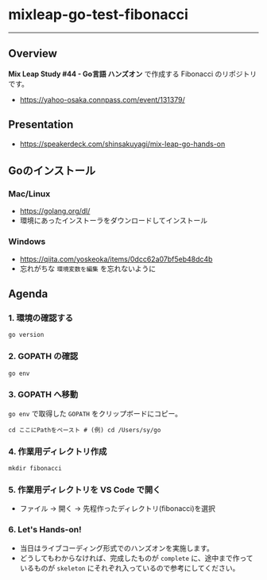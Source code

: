 # mixleap-go-test-fibonacci

---

## Overview

**Mix Leap Study #44 - Go言語 ハンズオン** で作成する Fibonacci のリポジトリです。

* https://yahoo-osaka.connpass.com/event/131379/

## Presentation

* https://speakerdeck.com/shinsakuyagi/mix-leap-go-hands-on

## Goのインストール

### Mac/Linux

* https://golang.org/dl/
* 環境にあったインストーラをダウンロードしてインストール

### Windows

* https://qiita.com/yoskeoka/items/0dcc62a07bf5eb48dc4b
* 忘れがちな `環境変数を編集` を忘れないように

## Agenda

### 1. 環境の確認する

```
go version
```

### 2. GOPATH の確認

```
go env
```

### 3. GOPATH へ移動

`go env` で取得した `GOPATH` をクリップボードにコピー。

```
cd ここにPathをペースト # (例) cd /Users/sy/go
```

### 4. 作業用ディレクトリ作成

```
mkdir fibonacci
```

### 5. 作業用ディレクトリを VS Code で開く

* ファイル -> 開く -> 先程作ったディレクトリ(fibonacci)を選択

### 6. Let's Hands-on!

* 当日はライブコーディング形式でのハンズオンを実施します。
* どうしてもわからなければ、完成したものが `complete` に、途中まで作っているものが `skeleton` にそれぞれ入っているので参考にしてください。
